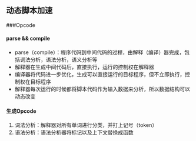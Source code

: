 ## 动态脚本加速

###Opcode

#### parse && compile
- parse（compile）：程序代码到中间代码的过程，由解释（编译）器完成，包括词法分析，语法分析，语义分析等
- 解释器在生成中间代码后，直接执行，运行的控制权在解释器
- 编译器将代码进一步优化，生成可以直接运行的目标程序，但不立即执行，控制权在目标程序
- 解释器每次运行的时候都将脚本代码作为输入数据来分析，所以数据结构可以动态改变

#### 生成Opcode
1. 词法分析：解释器对所有单词进行分类，并打上记号（token）
1. 语法分析：语法分析器将标记以及上下文替换成函数
